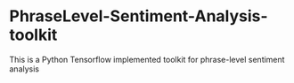 # PhraseLevel-Sentiment-Analysis-toolkit
This is a Python Tensorflow implemented toolkit for phrase-level sentiment analysis
